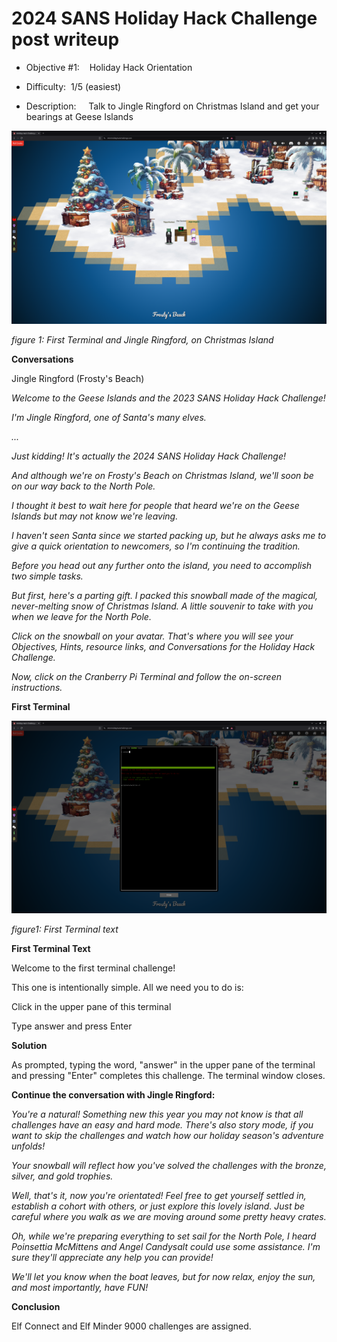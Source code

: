 # 2024 SANS Holiday Hack Challenge post writeup

- Objective #1:    Holiday Hack Orientation

- Difficulty:  1/5 (easiest)

- Description:     Talk to Jingle Ringford on Christmas Island and get your bearings at Geese Islands



![alt text](hhc2024_obj01_fig01.png)

*figure 1: First Terminal and Jingle Ringford, on Christmas Island*



**Conversations**

Jingle Ringford (Frosty's Beach)

*Welcome to the Geese Islands and the 2023 SANS Holiday Hack Challenge!*

*I'm Jingle Ringford, one of Santa's many elves.*

*...*

*Just kidding! It's actually the 2024 SANS Holiday Hack Challenge!*

*And although we're on Frosty's Beach on Christmas Island, we'll soon be
on our way back to the North Pole.*

*I thought it best to wait here for people that heard we're on the Geese
Islands but may not know we're leaving.*

*I haven't seen Santa since we started packing up, but he always asks me
to give a quick orientation to newcomers, so I'm continuing the
tradition.*

*Before you head out any further onto the island, you need to accomplish two
simple tasks.*

*But first, here's a parting gift. I packed this snowball made of the
magical, never-melting snow of Christmas Island. A little souvenir to
take with you when we leave for the North Pole.*

*Click on the snowball on your avatar. That's where you will see your
Objectives, Hints, resource links, and Conversations for the Holiday
Hack Challenge.*

*Now, click on the Cranberry Pi Terminal and follow the on-screen
instructions.*



**First Terminal**

![image](hhc2024_obj01_fig02.png)

*figure1: First Terminal text*



**First Terminal Text**

Welcome to the first terminal challenge!

This one is intentionally simple. All we need you to do is:

Click in the upper pane of this terminal

Type answer and press Enter



**Solution**

As prompted, typing the word, "answer" in the upper pane of the terminal and pressing "Enter" completes this challenge.  The terminal window closes.



**Continue the conversation with Jingle Ringford:**

*You're a natural! Something new this year you may not know is that all
challenges have an easy and hard mode. There's also story mode, if
you want to skip the challenges and watch how our holiday season's
adventure unfolds!*

*Your snowball will reflect how you've solved the challenges with the
bronze, silver, and gold trophies.*

*Well, that's it, now you're orientated! Feel free to get yourself settled
in, establish a cohort with others, or just explore this lovely
island. Just be careful where you walk as we are moving around some
pretty heavy crates.*

*Oh, while we're preparing everything to set sail for the North Pole, I
heard Poinsettia McMittens and Angel Candysalt could use some
assistance. I'm sure they'll appreciate any help you can provide!*

*We'll let you know when the boat leaves, but for now relax, enjoy the sun,
and most importantly, have FUN!*



**Conclusion**

Elf Connect and Elf Minder 9000 challenges are assigned.
